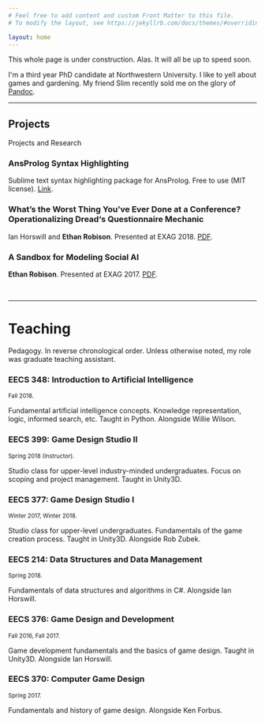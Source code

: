 ```yaml
---
# Feel free to add content and custom Front Matter to this file.
# To modify the layout, see https://jekyllrb.com/docs/themes/#overriding-theme-defaults

layout: home
---
```


This whole page is under construction. Alas. It will all be up to speed soon.

I'm a third year PhD candidate at Northwestern University. I like to yell about games and
gardening. My friend Slim recently sold me on the glory of [Pandoc](http://pandoc.org).


---

## Projects

Projects and Research

### AnsProlog Syntax Highlighting

Sublime text syntax highlighting package for AnsProlog. Free to use (MIT
license).  [Link](https://github.com/ethanrobison/ansprolog_sublimesyntax/).

### What’s the Worst Thing You’ve Ever Done at a Conference? Operationalizing Dread‘s Questionnaire Mechanic

Ian Horswill and <b>Ethan Robison</b>. Presented at EXAG 2018.
[PDF](files/autodread.pdf).

### A Sandbox for Modeling Social AI

<b>Ethan Robison</b>. Presented at EXAG 2017. [PDF](files/AISandbox.pdf).

<br>

---

# Teaching

Pedagogy. In reverse chronological order. Unless otherwise noted, my role was graduate
teaching assistant.

### EECS 348: Introduction to Artificial Intelligence

<small>Fall 2018.</small>

Fundamental artificial intelligence concepts. Knowledge representation, logic, informed
search, etc. Taught in Python. Alongside Willie Wilson.


### EECS 399: Game Design Studio II

<small>Spring 2018 (Instructor).</small>

Studio class for upper-level industry-minded undergraduates. Focus on scoping and project
management.  Taught in Unity3D.


### EECS 377: Game Design Studio I

<small>Winter 2017, Winter 2018.</small>

Studio class for upper-level undergraduates. Fundamentals of the game creation process.
Taught in Unity3D. Alongside Rob Zubek.


### EECS 214: Data Structures and Data Management

<small>Spring 2018.</small>

Fundamentals of data structures and algorithms in C#. Alongside Ian Horswill.


### EECS 376: Game Design and Development

<small>Fall 2016, Fall 2017.</small>

Game development fundamentals and the basics of game design. Taught in Unity3D. Alongside
Ian Horswill.

### EECS 370: Computer Game Design

<small>Spring 2017.</small>

Fundamentals and history of game design. Alongside Ken Forbus.
